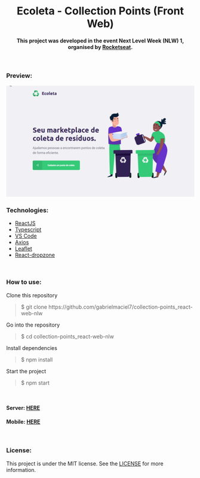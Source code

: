 <h1 align="center"> Ecoleta - Collection Points (Front Web)</h1> 

<h4 align="center"> This project was developed in the event Next Level Week (NLW) 1, organised by
<a href="https://rocketseat.com.br/">Rocketseat</a>.
</h4>

<br>

<h3> Preview: </h3>
<img src="https://github.com/gabrielmaciel7/collection-points_react-web-nlw/blob/master/src/assets/web.gif" />

<br>

<h3> Technologies: </h3>

<ul>
<li><a href="https://pt-br.reactjs.org/">ReactJS</a></li>
<li><a href="https://www.typescriptlang.org/">Typescript</a></li>
<li><a href="https://code.visualstudio.com/">VS Code</a></li>
<li><a href="https://github.com/axios/axios">Axios</a></li>
<li><a href="https://leafletjs.com/">Leaflet</a></li>
<li><a href="https://react-dropzone.js.org/">React-dropzone</a></li>
</ul>

<br>

<h3> How to use: </h3>

<p> Clone this repository </p>
<blockquote>$ git clone https://github.com/gabrielmaciel7/collection-points_react-web-nlw</blockquote>
<p> Go into the repository </p>
<blockquote>$ cd collection-points_react-web-nlw</blockquote>
<p> Install dependencies </p>
<blockquote>$ npm install</blockquote>
<p> Start the project </p>
<blockquote>$ npm start</blockquote>

<br>

<h4> Server:
<a href="https://github.com/gabrielmaciel7/collection-points_server-nlw">HERE</a>  
</h4> 
<h4> Mobile:
<a href="https://github.com/gabrielmaciel7/collection-points-mobile-nlw">HERE</a>  
</h4> 

<br>

<h3> License: </h3>

<p>This project is under the MIT license. See the 
<a href="https://github.com/gabrielmaciel7/collection-points_react-web-nlw/blob/master/LICENSE">LICENSE</a> 
for more information.</p>
